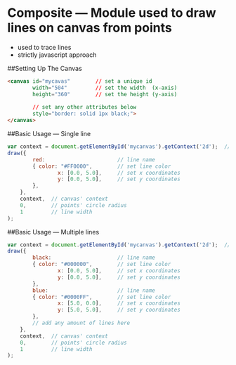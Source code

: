 # Composite — Module used to draw lines on canvas from points
* used to trace lines
* strictly javascript approach

##Setting Up The Canvas
```html
<canvas id="mycavas"        // set a unique id
		width="504"         // set the width  (x-axis)
		height="360"        // set the height (y-axis)
		
		// set any other attributes below
		style="border: solid 1px black;"> 
</canvas>
```

##Basic Usage — Single line
```javascript
var context = document.getElementById('mycanvas').getContext('2d');  // set canvas' context variable
draw({
		red:                       // line name
		{ color: "#FF0000",        // set line color
				x: [0.0, 5.0],     // set x coordinates
				y: [0.0, 5.0],     // set y coordinates
		},
	},
	context,  // canvas' context
	0,        // points' circle radius
	1         // line width
);
```

##Basic Usage — Multiple lines
```javascript
var context = document.getElementById('mycanvas').getContext('2d');  // set canvas' context variable
draw({
		black:                     // line name
		{ color: "#000000",        // set line color
				x: [0.0, 5.0],     // set x coordinates
				y: [0.0, 5.0],     // set y coordinates
		},
		blue:                      // line name
		{ color: "#0000FF",        // set line color
				x: [5.0, 0.0],     // set x coordinates
				y: [5.0, 5.0],     // set y coordinates
		},
		// add any amount of lines here
	},
	context,  // canvas' context
	0,        // points' circle radius
	1         // line width
);
```